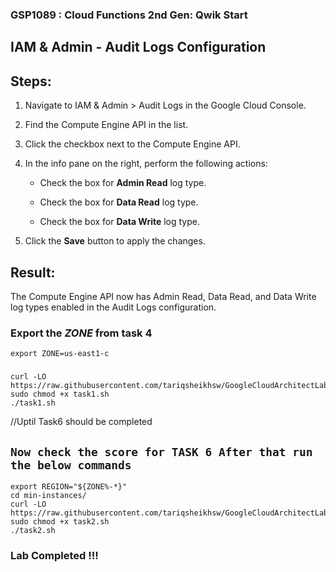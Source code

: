 ### GSP1089 : Cloud Functions 2nd Gen: Qwik Start 


## IAM & Admin - Audit Logs Configuration

## Steps:

1. Navigate to IAM & Admin > Audit Logs in the Google Cloud Console.

2. Find the Compute Engine API in the list.

3. Click the checkbox next to the Compute Engine API.

4. In the info pane on the right, perform the following actions:

   - Check the box for **Admin Read** log type.
   
   - Check the box for **Data Read** log type.
   
   - Check the box for **Data Write** log type.

5. Click the **Save** button to apply the changes.

## Result:

The Compute Engine API now has Admin Read, Data Read, and Data Write log types enabled in the Audit Logs configuration.

### Export the ***ZONE*** from task 4

```
export ZONE=us-east1-c
```


###
###

```
curl -LO https://raw.githubusercontent.com/tariqsheikhsw/GoogleCloudArchitectLabs/main/Solutions/GSP1089/task1.sh
sudo chmod +x task1.sh
./task1.sh
```

//Uptil Task6 should be completed 

## ``` Now check the score for TASK 6 After that run the below commands ```


```
export REGION="${ZONE%-*}"
cd min-instances/
curl -LO https://raw.githubusercontent.com/tariqsheikhsw/GoogleCloudArchitectLabs/main/Solutions/GSP1089/task2.sh
sudo chmod +x task2.sh
./task2.sh
```

### Lab Completed !!! 
